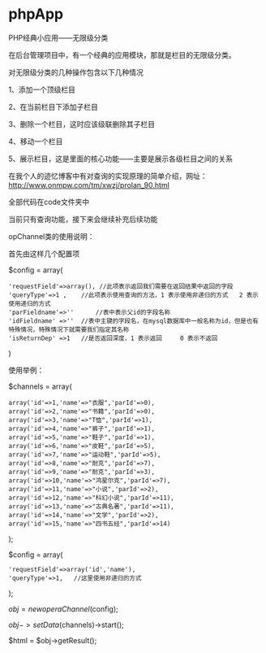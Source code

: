 # phpApp
PHP经典小应用——无限级分类

在后台管理项目中，有一个经典的应用模块，那就是栏目的无限级分类。

对无限级分类的几种操作包含以下几种情况

1、添加一个顶级栏目

2、在当前栏目下添加子栏目

3、删除一个栏目，这时应该级联删除其子栏目

4、移动一个栏目

5、展示栏目，这是里面的核心功能——主要是展示各级栏目之间的关系

在我个人的迹忆博客中有对查询的实现原理的简单介绍，网址：http://www.onmpw.com/tm/xwzj/prolan_90.html

全部代码在code文件夹中

当前只有查询功能，接下来会继续补充后续功能

opChannel类的使用说明：

首先由这样几个配置项

$config = array(

	'requestField'=>array(), //此项表示返回我们需要在返回结果中返回的字段
	'queryType'=>1 , 	//此项表示使用查询的方法，1 表示使用非递归的方式   2 表示使用递归的方式
	'parFieldname'=>''      //表中表示父id的字段名称
	'idFieldname' =>'' 	//表中主键的字段名，在mysql数据库中一般名称为id，但是也有特殊情况，特殊情况下就需要我们指定其名称
	'isReturnDep' =>1	//是否返回深度，1 表示返回     0 表示不返回

)

使用举例：

$channels = array(

    array('id'=>1,'name'=>"衣服",'parId'=>0),
    array('id'=>2,'name'=>"书籍",'parId'=>0),
    array('id'=>3,'name'=>"T恤",'parId'=>1),
    array('id'=>4,'name'=>"裤子",'parId'=>1),
    array('id'=>5,'name'=>"鞋子",'parId'=>1),
    array('id'=>6,'name'=>"皮鞋",'parId'=>5),
    array('id'=>7,'name'=>"运动鞋",'parId'=>5),
    array('id'=>8,'name'=>"耐克",'parId'=>7),
    array('id'=>9,'name'=>"耐克",'parId'=>3),
    array('id'=>10,'name'=>"鸿星尔克",'parId'=>7),
    array('id'=>11,'name'=>"小说",'parId'=>2),
    array('id'=>12,'name'=>"科幻小说",'parId'=>11),
    array('id'=>13,'name'=>"古典名著",'parId'=>11),
    array('id'=>14,'name'=>"文学",'parId'=>2),
    array('id'=>15,'name'=>"四书五经",'parId'=>14)
    
);

$config = array(

    'requestField'=>array('id','name'),
    'queryType'=>1,   //这里使用非递归的方式
    
);

$obj = new operaChannel($config);

$obj->setData($channels)->start();

$html = $obj->getResult();
